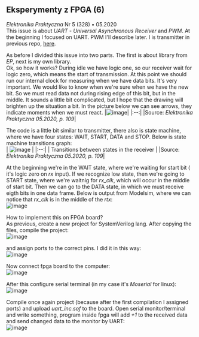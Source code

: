 ## Eksperymenty z FPGA (6)
*Elektronika Praktyczna* Nr 5 (328) • 05.2020 <br/>
This issue is about *UART* - *Universal Asynchronous Receiver* and *PWM*. At the
beginning I focused on UART. PWM I'll describe later. I is transmitter in
previous repo,
[here](https://github.com/mozerpol/NotesFromLearning/tree/master/ExperimentsWithFPGA/4).

As before I divided this issue into two parts. The first is about library from
*EP*, next is my own library. <br/>
Ok, so how it works? During idle we have logic one, so our receiver wait for
logic zero, which means the start of transmission. At this point we should run
our internal clock for
measuring when we have data bits. It's very important. We would like to know
when we're sure when we have the new bit. So we must read data not during rising
edge of this bit, but in the middle. It sounds a little bit complicated, but I
hope that the drawing will brighten up the situation a bit. In the picture below
we can see arrows, they indicate moments when we must react.
|![image](https://user-images.githubusercontent.com/43972902/141997910-4e16bcab-04e6-4e65-b6a8-b786e614704d.png)|
|:--:|
|Source: *Elektronika Praktyczna 05.2020, p. 109*|

The code is a little bit similar to transmitter, there also is state machine,
where we have four states: WAIT, START, DATA and STOP. Below is state machine
transitions graph: <br/>
| ![image](https://user-images.githubusercontent.com/43972902/142005062-7a2bbc81-b1cb-4a9e-9a69-7d3002f82f59.png) |
|:--:|
| Transitions between states in the receiver |
|Source: *Elektronika Praktyczna 05.2020, p. 109*|

At the beginning we're in the WAIT state, where we're waiting for start bit (
it's logic zero on *rx* input). If we recognize low state, then we're going to
START state, where we're waitnig for *rx_clk*, which will occur in the middle of
start bit. Then we can go to the DATA state, in which we must receive eigth
bits in one data frame. Below is output from Modelsim, where we can notice that
*rx_clk* is in the middle of the *rtx*: <br/>
![image](https://user-images.githubusercontent.com/43972902/142006891-45e72d00-fc58-4501-9938-bda3819079ae.png)

How to implement this on FPGA board? <br/> As previous, create a new project for
SystemVerilog lang. After copying the files, compile the project: <br/>
![image](https://user-images.githubusercontent.com/43972902/142235454-bb7b3182-36c7-4d37-9232-f0c98a774a15.png)

and assign ports to the correct pins. I did it in this way: <br/>
![image](https://user-images.githubusercontent.com/43972902/142235161-0adc884c-5228-48d4-b97b-f13ecd83cf42.png)

Now connect fpga board to the computer: <br/>
![image](https://user-images.githubusercontent.com/43972902/142238904-a33e94f8-f421-444d-9ad0-93a4a0545f59.png)

After this configure serial terminal (in my case it's *Moserial* for linux): <br/>
![image](https://user-images.githubusercontent.com/43972902/142237055-5e3ea0aa-2d3a-4ea4-93a5-ae38f7d3372a.png)

Compile once again project (because after the first compilation I assigned ports)
and upload *uart_inc.sof* to the board. Open serial monitor/terminal and write
something, program inside fpga will add *+1* to the received data and send
changed data to the monitor by UART: <br/>
![image](https://user-images.githubusercontent.com/43972902/142238670-1131bf6f-7d82-4de7-8fe4-9de4c4173aa4.png)

